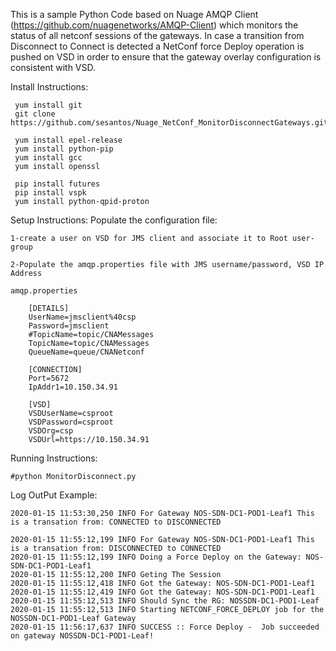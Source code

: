 This is a sample Python Code based on Nuage AMQP Client (https://github.com/nuagenetworks/AMQP-Client) which monitors the status of all netconf sessions of the gateways.
In case a transition from Disconnect to Connect is detected a NetConf force Deploy operation is pushed on VSD in order to ensure that the gateway overlay configuration is consistent with VSD.


Install Instructions:

	 yum install git
	 git clone https://github.com/sesantos/Nuage_NetConf_MonitorDisconnectGateways.git

	 yum install epel-release
	 yum install python-pip
	 yum install gcc
	 yum install openssl

	 pip install futures
	 pip install vspk
	 yum install python-qpid-proton


Setup Instructions:
	Populate the configuration file:

	1-create a user on VSD for JMS client and associate it to Root user-group

	2-Populate the amqp.properties file with JMS username/password, VSD IP Address

	amqp.properties

		[DETAILS]
		UserName=jmsclient%40csp
		Password=jmsclient
		#TopicName=topic/CNAMessages
		TopicName=topic/CNAMessages
		QueueName=queue/CNANetconf

		[CONNECTION]
		Port=5672
		IpAddr1=10.150.34.91

		[VSD]
		VSDUserName=csproot
		VSDPassword=csproot
		VSDOrg=csp
		VSDUrl=https://10.150.34.91

Running Instructions:
 
	#python MonitorDisconnect.py

Log OutPut Example:

	2020-01-15 11:53:30,250 INFO For Gateway NOS-SDN-DC1-POD1-Leaf1 This is a transation from: CONNECTED to DISCONNECTED

	2020-01-15 11:55:12,199 INFO For Gateway NOS-SDN-DC1-POD1-Leaf1 This is a transation from: DISCONNECTED to CONNECTED
	2020-01-15 11:55:12,199 INFO Doing a Force Deploy on the Gateway: NOS-SDN-DC1-POD1-Leaf1
	2020-01-15 11:55:12,200 INFO Geting The Session
	2020-01-15 11:55:12,418 INFO Got the Gateway: NOS-SDN-DC1-POD1-Leaf1
	2020-01-15 11:55:12,419 INFO Got the Gateway: NOS-SDN-DC1-POD1-Leaf1
	2020-01-15 11:55:12,513 INFO Should Sync the RG: NOSSDN-DC1-POD1-Leaf
	2020-01-15 11:55:12,513 INFO Starting NETCONF_FORCE_DEPLOY job for the NOSSDN-DC1-POD1-Leaf Gateway
	2020-01-15 11:56:17,637 INFO SUCCESS :: Force Deploy -  Job succeeded on gateway NOSSDN-DC1-POD1-Leaf!
	
